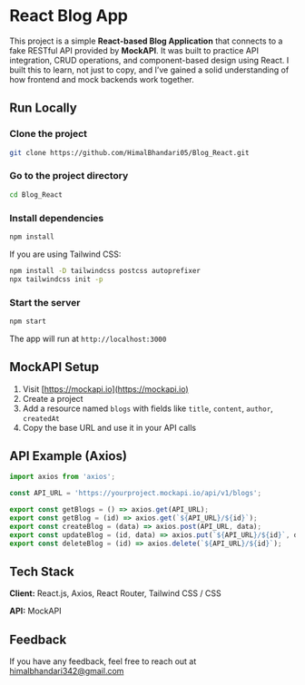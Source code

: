 # React Blog App

This project is a simple **React-based Blog Application** that connects to a fake RESTful API provided by **MockAPI**. It was built to practice API integration, CRUD operations, and component-based design using React. I built this to learn, not just to copy, and I’ve gained a solid understanding of how frontend and mock backends work together.

## Run Locally

### Clone the project

```bash
git clone https://github.com/HimalBhandari05/Blog_React.git
```

### Go to the project directory

```bash
cd Blog_React
```

### Install dependencies

```bash
npm install
```

If you are using Tailwind CSS:

```bash
npm install -D tailwindcss postcss autoprefixer
npx tailwindcss init -p
```

### Start the server

```bash
npm start
```

The app will run at `http://localhost:3000`

## MockAPI Setup

1. Visit [https://mockapi.io](https://mockapi.io)
2. Create a project
3. Add a resource named `blogs` with fields like `title`, `content`, `author`, `createdAt`
4. Copy the base URL and use it in your API calls

## API Example (Axios)

```js
import axios from 'axios';

const API_URL = 'https://yourproject.mockapi.io/api/v1/blogs';

export const getBlogs = () => axios.get(API_URL);
export const getBlog = (id) => axios.get(`${API_URL}/${id}`);
export const createBlog = (data) => axios.post(API_URL, data);
export const updateBlog = (id, data) => axios.put(`${API_URL}/${id}`, data);
export const deleteBlog = (id) => axios.delete(`${API_URL}/${id}`);
```

## Tech Stack

**Client:** React.js, Axios, React Router, Tailwind CSS / CSS

**API:** MockAPI

## Feedback

If you have any feedback, feel free to reach out at [himalbhandari342@gmail.com](mailto:himalbhandari342@gmail.com)

